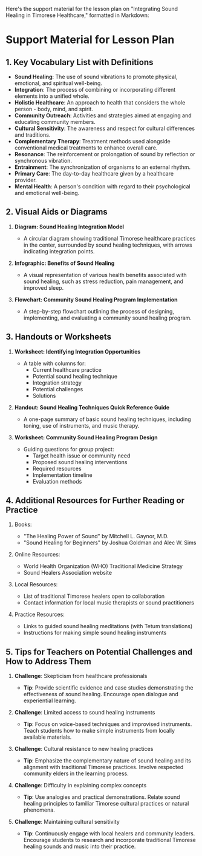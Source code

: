 Here's the support material for the lesson plan on "Integrating Sound Healing in Timorese Healthcare," formatted in Markdown:

# Support Material for Lesson Plan

## 1. Key Vocabulary List with Definitions

- **Sound Healing**: The use of sound vibrations to promote physical, emotional, and spiritual well-being.
- **Integration**: The process of combining or incorporating different elements into a unified whole.
- **Holistic Healthcare**: An approach to health that considers the whole person - body, mind, and spirit.
- **Community Outreach**: Activities and strategies aimed at engaging and educating community members.
- **Cultural Sensitivity**: The awareness and respect for cultural differences and traditions.
- **Complementary Therapy**: Treatment methods used alongside conventional medical treatments to enhance overall care.
- **Resonance**: The reinforcement or prolongation of sound by reflection or synchronous vibration.
- **Entrainment**: The synchronization of organisms to an external rhythm.
- **Primary Care**: The day-to-day healthcare given by a healthcare provider.
- **Mental Health**: A person's condition with regard to their psychological and emotional well-being.

## 2. Visual Aids or Diagrams

1. **Diagram: Sound Healing Integration Model**
   - A circular diagram showing traditional Timorese healthcare practices in the center, surrounded by sound healing techniques, with arrows indicating integration points.

2. **Infographic: Benefits of Sound Healing**
   - A visual representation of various health benefits associated with sound healing, such as stress reduction, pain management, and improved sleep.

3. **Flowchart: Community Sound Healing Program Implementation**
   - A step-by-step flowchart outlining the process of designing, implementing, and evaluating a community sound healing program.

## 3. Handouts or Worksheets

1. **Worksheet: Identifying Integration Opportunities**
   - A table with columns for:
     - Current healthcare practice
     - Potential sound healing technique
     - Integration strategy
     - Potential challenges
     - Solutions

2. **Handout: Sound Healing Techniques Quick Reference Guide**
   - A one-page summary of basic sound healing techniques, including toning, use of instruments, and music therapy.

3. **Worksheet: Community Sound Healing Program Design**
   - Guiding questions for group project:
     - Target health issue or community need
     - Proposed sound healing interventions
     - Required resources
     - Implementation timeline
     - Evaluation methods

## 4. Additional Resources for Further Reading or Practice

1. Books:
   - "The Healing Power of Sound" by Mitchell L. Gaynor, M.D.
   - "Sound Healing for Beginners" by Joshua Goldman and Alec W. Sims

2. Online Resources:
   - World Health Organization (WHO) Traditional Medicine Strategy
   - Sound Healers Association website

3. Local Resources:
   - List of traditional Timorese healers open to collaboration
   - Contact information for local music therapists or sound practitioners

4. Practice Resources:
   - Links to guided sound healing meditations (with Tetum translations)
   - Instructions for making simple sound healing instruments

## 5. Tips for Teachers on Potential Challenges and How to Address Them

1. **Challenge**: Skepticism from healthcare professionals
   - **Tip**: Provide scientific evidence and case studies demonstrating the effectiveness of sound healing. Encourage open dialogue and experiential learning.

2. **Challenge**: Limited access to sound healing instruments
   - **Tip**: Focus on voice-based techniques and improvised instruments. Teach students how to make simple instruments from locally available materials.

3. **Challenge**: Cultural resistance to new healing practices
   - **Tip**: Emphasize the complementary nature of sound healing and its alignment with traditional Timorese practices. Involve respected community elders in the learning process.

4. **Challenge**: Difficulty in explaining complex concepts
   - **Tip**: Use analogies and practical demonstrations. Relate sound healing principles to familiar Timorese cultural practices or natural phenomena.

5. **Challenge**: Maintaining cultural sensitivity
   - **Tip**: Continuously engage with local healers and community leaders. Encourage students to research and incorporate traditional Timorese healing sounds and music into their practice.